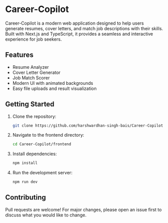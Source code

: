 # Career-Copilot
Career-Copilot is a modern web application designed to help users generate resumes, cover letters, and match job descriptions with their skills. Built with Next.js and TypeScript, it provides a seamless and interactive experience for job seekers.



## Features
- Resume Analyzer
- Cover Letter Generator
- Job Match Scorer
- Modern UI with animated backgrounds   
- Easy file uploads and result visualization



## Getting Started
1. Clone the repository:
	```sh
	git clone https://github.com/harshwardhan-singh-bais/Career-Copilot.git
	```
2. Navigate to the frontend directory:
	```sh
	cd Career-Copilot/frontend
	```
3. Install dependencies:
	```sh
	npm install
	```
4. Run the development server:
	```sh
	npm run dev
	```


## Contributing
Pull requests are welcome! For major changes, please open an issue first to discuss what you would like to change.


